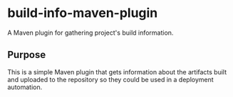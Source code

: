 # build-info-maven-plugin

A Maven plugin for gathering project's build information.

## Purpose

This is a simple Maven plugin that gets information about the artifacts
built and uploaded to the repository so they could be used in a
deployment automation.


